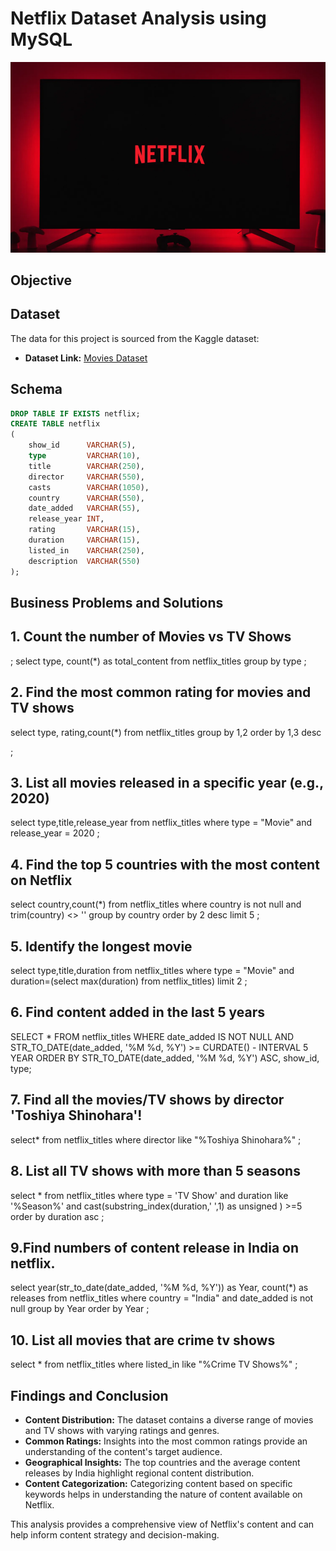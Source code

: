 # Netflix Dataset Analysis using MySQL
![Netflix Logo](https://github.com/759-562/Netflix_sql_project/blob/main/nee.png)

## Objective

## Dataset

The data for this project is sourced from the Kaggle dataset:

- **Dataset Link:** [Movies Dataset](https://www.kaggle.com/datasets/shivamb/netflix-shows?resource=download)

## Schema

```sql
DROP TABLE IF EXISTS netflix;
CREATE TABLE netflix
(
    show_id      VARCHAR(5),
    type         VARCHAR(10),
    title        VARCHAR(250),
    director     VARCHAR(550),
    casts        VARCHAR(1050),
    country      VARCHAR(550),
    date_added   VARCHAR(55),
    release_year INT,
    rating       VARCHAR(15),
    duration     VARCHAR(15),
    listed_in    VARCHAR(250),
    description  VARCHAR(550)
);
```

## Business Problems and Solutions

## 1. Count the number of Movies vs TV Shows
;
select type, count(*) as total_content
from netflix_titles
group by type
;

##  2. Find the most common rating for movies and TV shows

select type, rating,count(*)
from netflix_titles
group by 1,2
order by 1,3 desc

;

## 3. List all movies released in a specific year (e.g., 2020)
select type,title,release_year
from netflix_titles 
where type = "Movie" and release_year = 2020
;

## 4. Find the top 5 countries with the most content on Netflix

select country,count(*)
from netflix_titles
where country is not null and trim(country) <> ''
group by country
order by 2 desc
limit 5
;

## 5. Identify the longest movie

select type,title,duration
from netflix_titles
where 
type = "Movie" and
duration=(select max(duration) from netflix_titles)
limit 2
;

## 6. Find content added in the last 5 years
 
SELECT *
FROM netflix_titles
WHERE 
  date_added IS NOT NULL
  AND STR_TO_DATE(date_added, '%M %d, %Y') >= CURDATE() - INTERVAL 5 YEAR
ORDER BY STR_TO_DATE(date_added, '%M %d, %Y') ASC, show_id, type;

## 7. Find all the movies/TV shows by director 'Toshiya Shinohara'!

select* from netflix_titles
where director like "%Toshiya Shinohara%"
;

## 8. List all TV shows with more than 5 seasons
select *
from netflix_titles
where  type = 'TV Show' 
and
duration like '%Season%'
and cast(substring_index(duration,' ',1) as unsigned ) >=5
order by duration asc
;


## 9.Find numbers of content release in India on netflix. 
select 
year(str_to_date(date_added, '%M %d, %Y')) as Year,
count(*) as releases
from netflix_titles
where country = "India"
and date_added is not null
group by Year
order by Year
;
## 10. List all movies that are crime tv shows

select * 
from netflix_titles
where listed_in like "%Crime TV Shows%"
;

## Findings and Conclusion

- **Content Distribution:** The dataset contains a diverse range of movies and TV shows with varying ratings and genres.
- **Common Ratings:** Insights into the most common ratings provide an understanding of the content's target audience.
- **Geographical Insights:** The top countries and the average content releases by India highlight regional content distribution.
- **Content Categorization:** Categorizing content based on specific keywords helps in understanding the nature of content available on Netflix.

This analysis provides a comprehensive view of Netflix's content and can help inform content strategy and decision-making.
